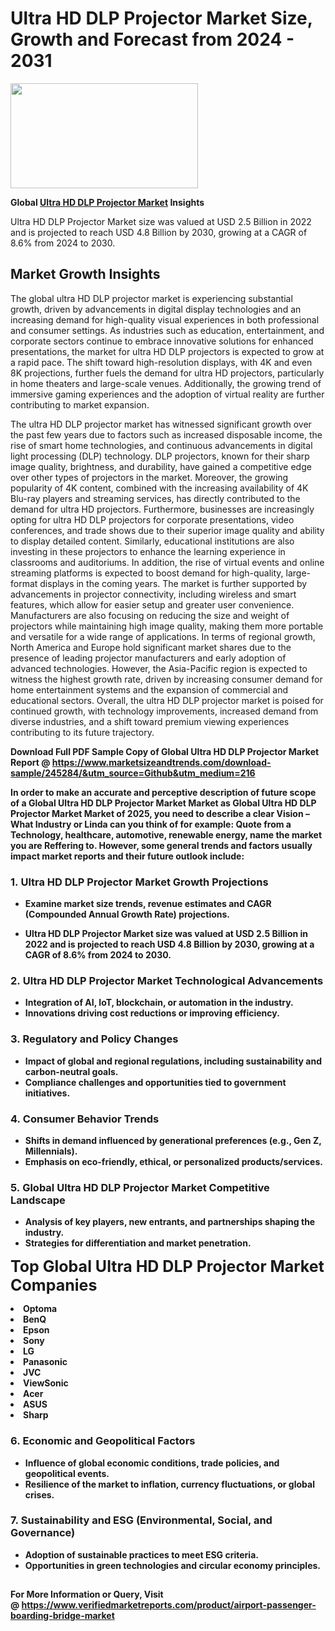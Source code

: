 <H1>Ultra HD DLP Projector Market Size, Growth and Forecast from 2024 - 2031</H1><img class="aligncenter size-medium wp-image-584254" src="https://thirdeyenews.in/wp-content/uploads/2024/09/Global-Market-Research-300x168.jpeg" alt="" width="300" height="168" /><p><strong>Global&nbsp;<a href="https://www.marketsizeandtrends.com/download-sample/245284/&amp;utm_source=Github&utm_medium=216">Ultra HD DLP Projector Market</a> Insights</strong></p><p>Ultra HD DLP Projector Market size was valued at USD 2.5 Billion in 2022 and is projected to reach USD 4.8 Billion by 2030, growing at a CAGR of 8.6% from 2024 to 2030.</p><p><h2>Market Growth Insights</h2> <p>The global ultra HD DLP projector market is experiencing substantial growth, driven by advancements in digital display technologies and an increasing demand for high-quality visual experiences in both professional and consumer settings. As industries such as education, entertainment, and corporate sectors continue to embrace innovative solutions for enhanced presentations, the market for ultra HD DLP projectors is expected to grow at a rapid pace. The shift toward high-resolution displays, with 4K and even 8K projections, further fuels the demand for ultra HD projectors, particularly in home theaters and large-scale venues. Additionally, the growing trend of immersive gaming experiences and the adoption of virtual reality are further contributing to market expansion.</p> <p><strong></strong></p> <p>The ultra HD DLP projector market has witnessed significant growth over the past few years due to factors such as increased disposable income, the rise of smart home technologies, and continuous advancements in digital light processing (DLP) technology. DLP projectors, known for their sharp image quality, brightness, and durability, have gained a competitive edge over other types of projectors in the market. Moreover, the growing popularity of 4K content, combined with the increasing availability of 4K Blu-ray players and streaming services, has directly contributed to the demand for ultra HD projectors. Furthermore, businesses are increasingly opting for ultra HD DLP projectors for corporate presentations, video conferences, and trade shows due to their superior image quality and ability to display detailed content. Similarly, educational institutions are also investing in these projectors to enhance the learning experience in classrooms and auditoriums. In addition, the rise of virtual events and online streaming platforms is expected to boost demand for high-quality, large-format displays in the coming years. The market is further supported by advancements in projector connectivity, including wireless and smart features, which allow for easier setup and greater user convenience. Manufacturers are also focusing on reducing the size and weight of projectors while maintaining high image quality, making them more portable and versatile for a wide range of applications. In terms of regional growth, North America and Europe hold significant market shares due to the presence of leading projector manufacturers and early adoption of advanced technologies. However, the Asia-Pacific region is expected to witness the highest growth rate, driven by increasing consumer demand for home entertainment systems and the expansion of commercial and educational sectors. Overall, the ultra HD DLP projector market is poised for continued growth, with technology improvements, increased demand from diverse industries, and a shift toward premium viewing experiences contributing to its future trajectory.</p> <p><strong></p><p><span class=""><strong>Download Full PDF Sample Copy of Global Ultra HD DLP Projector Market Report</strong> @ <a href="https://www.marketsizeandtrends.com/download-sample/245284/&amp;utm_source=Github&utm_medium=216" target="_blank">https://www.marketsizeandtrends.com/download-sample/245284/&amp;utm_source=Github&utm_medium=216</a></span></p><p>In order to make an accurate and perceptive description of future scope of a Global&nbsp;Ultra HD DLP Projector Market Market as Global&nbsp;Ultra HD DLP Projector Market Market of 2025, you need to describe a clear Vision &ndash; What Industry or Linda can you think of for example: Quote from a Technology, healthcare, automotive, renewable energy, name the market you are Reffering to. However, some general trends and factors usually impact market reports and their future outlook include:</p><h3>1.&nbsp;<strong>Ultra HD DLP Projector Market Growth Projections</strong></h3><ul><li>Examine market size trends, revenue estimates and CAGR (Compounded Annual Growth Rate) projections.</li><li><p>Ultra HD DLP Projector Market size was valued at USD 2.5 Billion in 2022 and is projected to reach USD 4.8 Billion by 2030, growing at a CAGR of 8.6% from 2024 to 2030.</p></li></ul><h3>2.&nbsp;<strong>Ultra HD DLP Projector Market Technological Advancements</strong></h3><ul><li>Integration of AI, IoT, blockchain, or automation in the industry.</li><li>Innovations driving cost reductions or improving efficiency.</li></ul><h3>3.&nbsp;<strong>Regulatory and Policy Changes</strong></h3><ul><li>Impact of global and regional regulations, including sustainability and carbon-neutral goals.</li><li>Compliance challenges and opportunities tied to government initiatives.</li></ul><h3>4.&nbsp;<strong>Consumer Behavior Trends</strong></h3><ul><li>Shifts in demand influenced by generational preferences (e.g., Gen Z, Millennials).</li><li>Emphasis on eco-friendly, ethical, or personalized products/services.</li></ul><h3>5.&nbsp;<strong>Global Ultra HD DLP Projector Market Competitive Landscape</strong></h3><ul><li>Analysis of key players, new entrants, and partnerships shaping the industry.</li><li>Strategies for differentiation and market penetration.</li></ul><p data-pm-slice="1 1 []"><span style="color: inherit; font-family: inherit; font-size: 25px;">Top Global Ultra HD DLP Projector Market Companies</span></p><div class="" data-test-id=""><p><li>Optoma</li><li> BenQ</li><li> Epson</li><li> Sony</li><li> LG</li><li> Panasonic</li><li> JVC</li><li> ViewSonic</li><li> Acer</li><li> ASUS</li><li> Sharp</li></p></div><h3>6.&nbsp;<strong>Economic and Geopolitical Factors</strong></h3><ul><li>Influence of global economic conditions, trade policies, and geopolitical events.</li><li>Resilience of the market to inflation, currency fluctuations, or global crises.</li></ul><h3>7.&nbsp;<strong>Sustainability and ESG (Environmental, Social, and Governance)</strong></h3><ul><li>Adoption of sustainable practices to meet ESG criteria.</li><li>Opportunities in green technologies and circular economy principles.</li></ul><h2><strong style="font-size: 14px;">For More Information or Query, Visit @&nbsp;</strong><a style="background-color: #ffffff; font-size: 14px;" href="https://www.marketsizeandtrends.com/report/ultra-hd-dlp-projector-market/" target="_blank">https://www.verifiedmarketreports.com/product/airport-passenger-boarding-bridge-market</a></h2>
